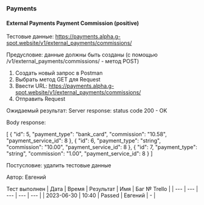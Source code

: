 ### Payments
#### External Payments Payment Commission (positive)

Тестовые данные: https://payments.alpha.g-spot.website/v1/external_payments/commissions/

Предусловие: данные должны быть созданы (с помощью /v1/external_payments/commissions/ - метод POST)

1. Создать новый запрос в Postman
2. Выбрать метод GET для Request
3. Ввести URL: https://payments.alpha.g-spot.website/v1/external_payments/commissions/
4. Отправить Request

Ожидаемый результат: Server response: status code 200 - OK

Body response:

[
    {
        "id": 5,
        "payment_type": "bank_card",
        "commission": "10.58",
        "payment_service_id": 8
    },
    {
        "id": 6,
        "payment_type": "string",
        "commission": "10.00",
        "payment_service_id": 8
    },
    {
        "id": 7,
        "payment_type": "string",
        "commission": "1.00",
        "payment_service_id": 8
    }
]


Постусловие: удалить тестовые данные

Автор: Евгений

Тест выполнен
| Дата | Время | Результат | Имя | Баг № Trello |
| --- | --- | --- | --- | --- |
| 2023-06-30 | 10:40 | Passed | Евгений | - | 